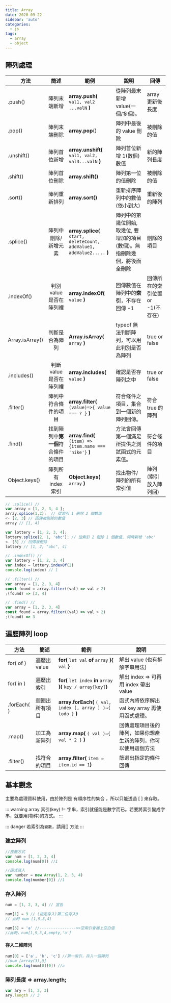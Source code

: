 ```yaml
---
title: Array
date: 2020-09-22
sidebar: 'auto'
categories:
  - js
tags:
  - array
  - object
---
```


## 陣列處理

| 方法            |                簡述                | 範例                                                                    | 說明                                                                       | 回傳                             |
| --------------- | :--------------------------------: | ----------------------------------------------------------------------- | -------------------------------------------------------------------------- | -------------------------------- |
| .push()         |            陣列末端新增            | **array.push(** `val1, val2 ...valN` **)**                              | 從陣列最末新增 value(一個/多個)。                                          | array 更新後長度                 |
| .pop()          |            陣列末端刪除            | **array.pop**()                                                         | 陣列中最後的 value 刪除                                                    | 被刪除的值                       |
| .unshift()      |            陣列首位新增            | **array.unshift(** `val1, val2, val3...valN` **)**                      | 陣列首位新增 1(數個)數值                                                   | 新的陣列長度                     |
| .shift()        |            陣列首位刪除            | **array.shift()**                                                       | 陣列第一位的值刪除                                                         | 被刪除的值                       |
| .sort()         |            陣列重新排列            | **array.sort()**                                                        | 重新排序陣列中的數值(依小到大)                                             | 重新後的陣列                     |
| .splice()       |        陣列中刪除/新增元素         | **array.splice(** `start, deleteCount, addValue1, addValue2.....` **)** | 陣列中的第幾位開始, 取幾位, 要增加的項目(數個)。無指刪除幾個，將後面全刪除 | 刪除的項目                       |
| .indexOf()      |      判別 value 是否在陣列裡       | **array.indexOf(** `value` **)**                                        | 回傳數值在陣列中的**索引**，不存在 回傳 -1                                 | 回傳所在的索引位置 or -1(不存在) |
| Array.isArray() |           判斷是否為陣列           | **Array.isArray(** `array` **)**                                        | typeof 無法判斷陣列，可以用此判別是否為陣列                                | true or false                    |
| .includes()     |      判斷 value 是否在陣列裡       | **array.includes(** `value` **)**                                       | 確認是否存陣列之中                                                         | true or false                    |
| .filter()       |        陣列中符合條件的項目        | **array.filter(** `(value)=>{ value === ? }` **)**                      | 符合條件之項目，集合到一個新的陣列回傳。                                   | 符合 true 的陣列                 |
| .find()         | 找到陣列中**第一個**符合條件的項目 | **array.find(** `(item) => {item.name === 'nike'}` **)**                | 方法會回傳第一個滿足所提供之測試函式的元素值。                             | 符合條件的項目                   |
| Object.keys()   |        陣列所有 index 索引         | **Object.keys(** `array` **)**                                          | 找出物件/陣列的所有索引值                                                  | 陣列(索引放入陣列回)             |

```js
// .splice() //
var array = [1, 2, 3, 4 ];
array.splice(1,2);  // 從索引 1 刪除 2 個數值
<- [2, 3] // 回傳被刪除的數值
array // [1, 4]

var lottery = [1, 2, 3, 4];
lottery.splice(2, 1, 'abc'); // 從索引 2 刪除 1 個數值, 同時新增 'abc'
<- [3] // 回傳被刪除
lottery // [1, 2, "abc", 4]
```

```js
// .indexOf() //
var lottery = [1, 2, 3, 4]
var index = lottery.indexOf(2)
console.log(index) // 1
```

```js
// .filter() //
var array = [1, 2, 3, 4]
const found = array.filter((val) => val > 2)
;(found) => [3, 4]
```

```js
// .find() //
var array = [1, 2, 3, 4]
const found = array.filter((val) => val > 2)
;(found) => 3
```

## 遍歷陣列 loop

| 方法        | 簡述           | 範例                                                               | 說明                                                           |
| ----------- | -------------- | ------------------------------------------------------------------ | -------------------------------------------------------------- |
| for( of )   | 遍歷出 value   | **for(** `let val` **of** `array` **){** `val` **}**               | 解出 value (也有拆解字串用法)                                  |
| for( in )   | 遍歷出 索引    | **for(** `let index` **in** `array` **){** `key / array[key]`**}** | 解出 index ⇒ 可再用 index 帶出 value                           |
| .forEach( ) | 迴圈出所有項目 | **array.forEach(** `( val, index [, array ] )⇒{ todo }` **)**      | 函式內將依序解出 val key array 再使用函式處理。                |
| .map()      | 加工為新陣列   | **array.map(** `( val )⇒{ val * 2 }` **)**                         | 回傳處理項目後的陣列，如果你想產生新的陣列，你可以使用這個方法 |
| .filter()   | 找符合的項目   | **array.filter(** `item ⇒ item.id == 1`**)**                       | 篩選出指定的條件回傳                                           |

## 基本觀念

主要為處理資料使用，由於陣列是 有順序性的集合 ，所以只能透過 [ ] 來存取。

::: warning
array 索引(key) != 字串，索引就僅能是數字而已。若要將索引變成字串，就要用(物件)的方式。
:::

::: danger
若索引為`變數`，請用[] 方法
:::

### 建立陣列

```js
//推薦方式
var num = [1, 2, 3, 4]
console.log(num[0]) //1

//函式寫入
var number = new Array(1, 2, 3, 4)
console.log(number[0]) //1
```

### 存入陣列

```js
num = [1, 2, 3, 4] // 宣告

num[1] = 9 // (指定存入)第二位存入9
// 此時 num [1,9,3,4]

num[5] = 'a' //---------------->>空索引會補上空白值
//此時，num[1,9,3,4,empty,'a']
```

#### 存入二維陣列

```js
num[0] = ['a', 'b', 'c'] //第一索引，存入一個陣列
//num [array(3),9]
console.log(num[0][0]) //a
```

### 陣列長度 ⇒ array.length;

```js
var ary = [1, 2, 3]
ary.length // 3
```
